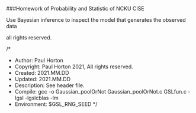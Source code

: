 ###Homework of Probability and Statistic of NCKU CISE

Use Bayesian inference to inspect the model that generates the observed data


all rights reserved.

/*
 *  Author: Paul Horton
 *  Copyright: Paul Horton 2021, All rights reserved.
 *  Created: 2021.MM.DD
 *  Updated: 2021.MM.DD
 *  Description: See header file.
 *  Compile:  gcc -o Gaussian_poolOrNot Gaussian_poolOrNot.c GSLfun.c -lgsl -lgslcblas -lm
 *  Environment: $GSL_RNG_SEED
 */
